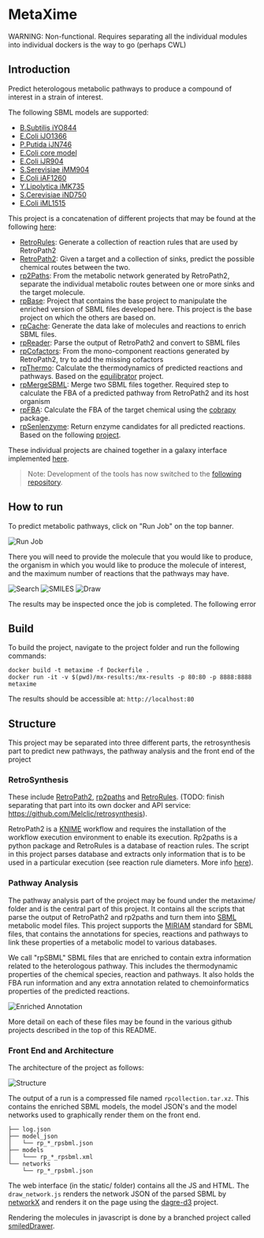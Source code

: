 # MetaXime

WARNING: Non-functional. Requires separating all the individual modules into individual dockers is the way to go (perhaps CWL)

## Introduction

Predict heterologous metabolic pathways to produce a compound of interest in a strain of interest. 

The following SBML models are supported:

* [B.Subtilis iYO844](http://bigg.ucsd.edu/models/iYO844)
* [E.Coli iJO1366](http://bigg.ucsd.edu/models/iJO1366)
* [P.Putida iJN746](http://bigg.ucsd.edu/models/iJN746)
* [E.Coli core model](http://bigg.ucsd.edu/models/e_coli_core)
* [E.Coli iJR904](http://bigg.ucsd.edu/models/iJR904)
* [S.Serevisiae iMM904](http://bigg.ucsd.edu/models/iMM904)
* [E.Coli iAF1260](http://bigg.ucsd.edu/models/iAF1260)
* [Y.Lipolytica iMK735](https://www.ebi.ac.uk/biomodels/MODEL1510060001)
* [S.Cerevisiae iND750](http://bigg.ucsd.edu/models/iND750)
* [E.Coli iML1515](http://bigg.ucsd.edu/models/iML1515)

This project is a concatenation of different projects that may be found at the following [here](https://github.com/galaxy-synbiocad):

* [RetroRules](https://github.com/galaxy-synbiocad/RetroRules): Generate a collection of reaction rules that are used by RetroPath2
* [RetroPath2](https://github.com/galaxy-synbiocad/RetroPath2): Given a target and a collection of sinks, predict the possible chemical routes between the two.
* [rp2Paths](https://github.com/galaxy-synbiocad/rp2paths): From the metabolic network generated by RetroPath2, separate the individual metabolic routes between one or more sinks and the target molecule.
* [rpBase](https://github.com/galaxy-synbiocad/rpBase): Project that contains the base project to manipulate the enriched version of SBML files developed here. This project is the base project on which the others are based on.
* [rpCache](https://github.com/galaxy-synbiocad/rpCache): Generate the data lake of molecules and reactions to enrich SBML files.
* [rpReader](https://github.com/galaxy-synbiocad/rpReader): Parse the output of RetroPath2 and convert to SBML files
* [rpCofactors](https://github.com/galaxy-synbiocad/rpCofactors): From the mono-component reactions generated by RetroPath2, try to add the missing cofactors
* [rpThermo](https://github.com/galaxy-synbiocad/rpThermo): Calculate the thermodynamics of predicted reactions and pathways. Based on the [equilibrator](https://equilibrator.weizmann.ac.il/) project.
* [rpMergeSBML](https://github.com/galaxy-synbiocad/rpMergeSBML): Merge two SBML files together. Required step to calculate the FBA of a predicted pathway from RetroPath2 and its host organism
* [rpFBA](https://github.com/galaxy-synbiocad/rpFBA): Calculate the FBA of the target chemical using the [cobrapy](https://opencobra.github.io/cobrapy/) package.
* [rpSenlenzyme](https://github.com/galaxy-synbiocad/rpSelenzyme): Return enzyme candidates for all predicted reactions. Based on the following [project](http://selenzyme.synbiochem.co.uk/).

These individual projects are chained together in a galaxy interface implemented [here](https://galaxy-synbiocad.org/). 

> Note: Development of the tools has now switched to the [following repository](https://github.com/brsynth).

## How to run 

To predict metabolic pathways, click on "Run Job" on the top banner. 

![Run Job](img/run_job.png)

There you will need to provide the molecule that you would like to produce, the organism in which you would like to produce the molecule of interest, and the maximum number of reactions that the pathways may have.

![Search](img/search_name.png)
![SMILES](img/search_smiles.png)
![Draw](img/search_draw.png)

The results may be inspected once the job is completed. The following error 

## Build

To build the project, navigate to the project folder and run the following commands:

```
docker build -t metaxime -f Dockerfile .
docker run -it -v $(pwd)/mx-results:/mx-results -p 80:80 -p 8888:8888 metaxime
```

The results should be accessible at: `http://localhost:80`

## Structure

This project may be separated into three different parts, the retrosynthesis part to predict new pathways, the pathway analysis and the front end of the project

### RetroSynthesis

These include [RetroPath2](https://myexperiment.org/workflows/4987.html), [rp2paths](https://github.com/brsynth/rp2paths) and [RetroRules](https://retrorules.org/). (TODO: finish separating that part into its own docker and API service: https://github.com/Melclic/retrosynthesis). 

RetroPath2 is a [KNIME](https://www.knime.com/) workflow and requires the installation of the workflow execution environment to enable its execution. Rp2paths is a python package and RetroRules is a database of reaction rules. The script in this project parses database and extracts only information that is to be used in a particular execution (see reaction rule diameters. More info [here](https://www.jfaulon.com/retropath2-0-a-retrosynthesis-workflow-for-metabolic-engineers-biorxiv/)).   

### Pathway Analysis

The pathway analysis part of the project may be found under the metaxime/ folder and is the central part of this project. It contains all the scripts that parse the output of RetroPath2 and rp2paths and turn them into [SBML](https://en.wikipedia.org/wiki/SBML) metabolic model files. This project supports the [MIRIAM](https://en.wikipedia.org/wiki/Minimum_information_required_in_the_annotation_of_models) standard for SBML files, that contains the annotations for species, reactions and pathways to link these properties of a metabolic model to various databases.

We call "rpSBML" SBML files that are enriched to contain extra information related to the heterologous pathway. This includes the thermodynamic properties of the chemical species, reaction and pathways. It also holds the FBA run information and any extra annotation related to chemoinformatics properties of the predicted reactions.

![Enriched Annotation](img/rp_annot.png)

More detail on each of these files may be found in the various github projects described in the top of this README.

### Front End and Architecture

The architecture of the project as follows:

![Structure](img/strct.jpg)

The output of a run is a compressed file named `rpcollection.tar.xz`. This contains the enriched SBML models, the model JSON's and the model networks used to graphically render them on the front end. 

```
├── log.json
├── model_json
│   └── rp_*_rpsbml.json
├── models
│   └─── rp_*_rpsbml.xml
└── networks
    └── rp_*_rpsbml.json
```

The web interface (in the static/ folder) contains all the JS and HTML. The `draw_network.js` renders the network JSON of the parsed SBML by [networkX](https://networkx.org/) and renders it on the page using the [dagre-d3](https://github.com/dagrejs/dagre-d3) project. 

Rendering the molecules in javascript is done by a branched project called [smiledDrawer](https://github.com/Melclic/smilesDrawer).
